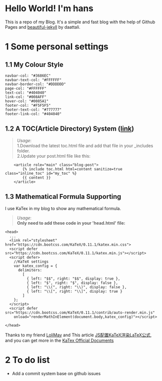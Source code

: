 # Hello World! I'm hans
This is a repo of my Blog. It's a simple and fast blog with the help of Github Pages and [beautiful-jekyll](https://github.com/daattali/beautiful-jekyll) by daattali.

# 1 Some personal settings

## 1.1 My Colour Style

```
navbar-col: "#3686EC"
navbar-text-col: "#FFFFFF"
navbar-border-col: "#DDDDDD"
page-col: "#FFFFFF"
text-col: "#404040"
link-col: "#008AFF"
hover-col: "#0085A1"
footer-col: "#F5F5F5"
footer-text-col: "#777777"
footer-link-col: "#404040"
```

## 1.2 A TOC(Article Directory) System ([link](https://github.com/allejo/jekyll-toc))

> _Usage_: <br/>1.Download the latest toc.html file and add that file in your _includes folder.<br/>2.Update your post.html file like this:
```
    <article role="main" class="blog-post">
        {% include toc.html html=content sanitize=true class="inline_toc" id="my_toc" %}
        {{ content }}
    </article>
```
## 1.3 Mathematical Formula Supporting

I use KaTex in my blog to show any mathematical formula. 
> _Usage_: <br/>**Only need to add these code in your 'head.html' file:**
```
<head>
  ...
  <link rel="stylesheet" href="https://cdn.bootcss.com/KaTeX/0.11.1/katex.min.css">
  <script defer src="https://cdn.bootcss.com/KaTeX/0.11.1/katex.min.js"></script>
  <script defer>
    //KaTeX settings
    var katex_config = {
      delimiters:
        [
          { left: "$$", right: "$$", display: true },
          { left: "$", right: "$", display: false },
          { left: "\\(", right: "\\)", display: false },
          { left: "\\[", right: "\\]", display: true }
        ]
    };
  </script>
  <script defer src="https://cdn.bootcss.com/KaTeX/0.11.1/contrib/auto-render.min.js"
    onload="renderMathInElement(document.body,katex_config)"></script>

</head>
```
Thanks to my friend [LoliMay](https://www.lolimay.cn) and This article [JS配置KaTeX渲染LaTeX公式](https://blog.csdn.net/qq_43491040/article/details/104174730?utm_medium=distribute.pc_relevant_t0.none-task-blog-BlogCommendFromMachineLearnPai2-1.channel_param&depth_1-utm_source=distribute.pc_relevant_t0.none-task-blog-BlogCommendFromMachineLearnPai2-1.channel_param), and you can get more in the [KaTex Official Documents](https://katex.org/docs/api.html)

# 2 To do list
* Add a commit system base on github issues